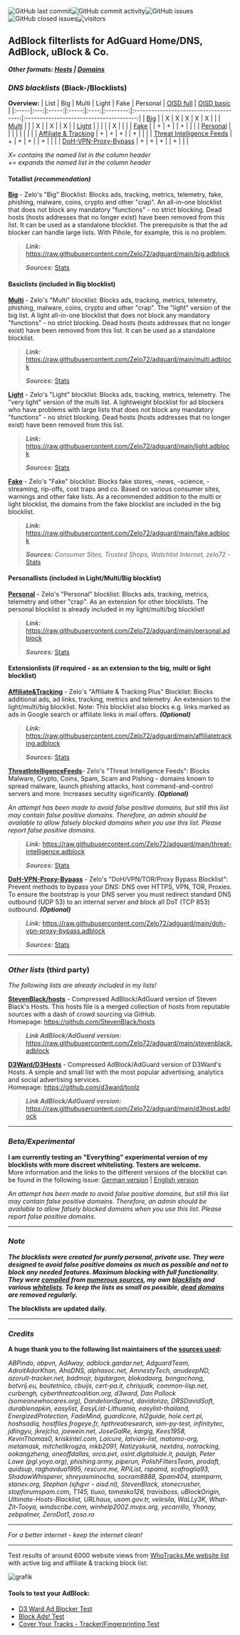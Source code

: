 ![GitHub last commit](https://img.shields.io/github/last-commit/zelo72/adguard)![GitHub commit activity](https://img.shields.io/github/commit-activity/m/zelo72/adguard)![GitHub issues](https://img.shields.io/github/issues/zelo72/adguard)![GitHub closed issues](https://img.shields.io/github/issues-closed/zelo72/adguard)![visitors](https://visitor-badge.glitch.me/badge?page_id=zelo72.adguard&left_color=grey&right_color=blue)

## AdBlock filterlists for AdGuard Home/DNS, AdBlock, uBlock & Co.
***Other formats: [Hosts](https://github.com/Zelo72/hosts) | [Domains](https://github.com/Zelo72/rpi)***

### ***DNS blacklists*** (Black-/Blocklists)

**Overview:**
| List | Big | Multi | Light | Fake | Personal | [OISD full](https://oisd.nl/downloads) | [OISD basic](https://oisd.nl/downloads) |
|:-----|:---:|:-----:|:-----:|:----:|:--------:|:--------------------------------------:|:---------------------------------------:|
| [Big](https://raw.githubusercontent.com/Zelo72/adguard/main/big.adblock)                                       |   | X | X | X | X | X |   |
| [Multi](https://raw.githubusercontent.com/Zelo72/adguard/main/multi.adblock)                                   |   |   | X |   | X |   | X |
| [Light](https://raw.githubusercontent.com/Zelo72/adguard/main/light.adblock)                                   |   |   |   |   | X |   |   |
| [Fake](https://raw.githubusercontent.com/Zelo72/adguard/main/fake.adblock)                                     |   | + | + |   | + |   |   |
| [Personal](https://raw.githubusercontent.com/Zelo72/adguard/main/personal.adblock)                             |   |   |   |   |   |   |   |
| [Affiliate & Tracking](https://raw.githubusercontent.com/Zelo72/adguard/main/affiliatetracking.adblock)        | + | + | + |   | + |   |   |
| [Threat Intelligence Feeds](https://raw.githubusercontent.com/Zelo72/adguard/main/threat-intelligence.adblock) | + | + | + |   | + |   |   |
| [DoH-VPN-Proxy-Bypass](https://raw.githubusercontent.com/Zelo72/adguard/main/doh-vpn-proxy-bypass.adblock)     | + | + | + |   | + |   |   |

*X= contains the named list in the column header    
+= expands the named list in the column header*
         
#### Totallist ***(recommendation)***

[**Big**](https://raw.githubusercontent.com/Zelo72/adguard/main/big.adblock) - Zelo's "Big" Blocklist: Blocks ads, tracking, metrics, telemetry, fake, phishing, malware, coins, crypto and other "crap". An all-in-one blocklist that does not block any mandatory "functions" - no strict blocking. Dead hosts (hosts addresses that no longer exist) have been removed from this list. It can be used as a standalone blocklist. The prerequisite is that the ad blocker can handle large lists. With Pihole, for example, this is no problem. 

> ***Link:***
> https://raw.githubusercontent.com/Zelo72/adguard/main/big.adblock
> 
> ***Sources:*** [Stats](https://github.com/Zelo72/rpi/blob/master/pihole/blocklists/big.stats)

#### Basiclists (included in Big blocklist)

[**Multi**](https://raw.githubusercontent.com/Zelo72/adguard/main/multi.adblock) - Zelo's "Multi" blocklist: Blocks ads, tracking, metrics, telemetry, phishing, malware, coins, crypto and other "crap". The "light" version of the big list. A light all-in-one blocklist that does not block any mandatory "functions" - no strict blocking. Dead hosts (hosts addresses that no longer exist) have been removed from this list. It can be used as a standalone blocklist. 

> ***Link:***
> https://raw.githubusercontent.com/Zelo72/adguard/main/multi.adblock
> 
> ***Sources:*** [Stats](https://github.com/Zelo72/rpi/blob/master/pihole/blocklists/multi.stats)

[**Light**](https://raw.githubusercontent.com/Zelo72/adguard/main/light.adblock) - Zelo's "Light" blocklist: Blocks ads, tracking, metrics, telemetry. The "very light" version of the multi list. A lightweight blocklist for ad blockers who have problems with large lists that does not block any mandatory "functions" - no strict blocking. Dead hosts (hosts addresses that no longer exist) have been removed from this list. 

> ***Link:***
> https://raw.githubusercontent.com/Zelo72/adguard/main/light.adblock
> 
> ***Sources:*** [Stats](https://github.com/Zelo72/rpi/blob/master/pihole/blocklists/light.stats)

[**Fake**](https://raw.githubusercontent.com/Zelo72/adguard/main/fake.adblock) - Zelo's "Fake" blocklist: Blocks fake stores, -news, -science, -streaming, rip-offs, cost traps and co. Based on various consumer sites, warnings and other fake lists. As a recommended addition to the multi or light blocklist, the domains from the fake blocklist are included in the big blocklist. 

> ***Link:*** https://raw.githubusercontent.com/Zelo72/adguard/main/fake.adblock
> 
> ***Sources:*** *Consumer Sites, Trusted Shops, Watchlist Internet, zelo72* - [Stats](https://github.com/Zelo72/rpi/blob/master/pihole/blocklists/fake.stats)

#### Personallists (included in Light/Multi/Big blocklist)

[**Personal**](https://raw.githubusercontent.com/Zelo72/adguard/main/personal.adblock) - Zelo's "Personal" blocklist: Blocks ads, tracking, metrics, telemetry and  other "crap". As an extension for other blocklists. The personal blocklist is already included in my light/multi/big blocklist! 

> ***Link:*** https://raw.githubusercontent.com/Zelo72/adguard/main/personal.adblock
> 
> ***Sources:*** [Stats](https://github.com/Zelo72/rpi/blob/master/pihole/blocklists/personal.stats)

#### Extensionlists (if required - as an extension to the big, multi or light blocklist)

[**Affiliate&Tracking**](https://raw.githubusercontent.com/Zelo72/adguard/main/affiliatetracking.adblock) - Zelo's "Affiliate & Tracking Plus" Blocklist: Blocks additional ads, ad links, tracking, metrics and telemetry. An extension to the light/multi/big blocklist. Note: This blocklist also blocks e.g. links marked as ads in Google search or affiliate links in mail offers. ***(Optional)***

> ***Link:*** https://raw.githubusercontent.com/Zelo72/adguard/main/affiliatetracking.adblock
> 
> ***Sources:*** [Stats](https://github.com/Zelo72/rpi/blob/master/pihole/blocklists/affiliatetracking.stats)

[**ThreatIntelligenceFeeds**](https://raw.githubusercontent.com/Zelo72/adguard/main/threat-intelligence.adblock)- Zelo's "Threat Intelligence Feeds": Blocks Malware, Crypto, Coins, Spam, Scam and Pishing - domains known to spread malware, launch phishing attacks, host command-and-control servers and more. Increases secutity significantly. ***(Optional)***

*An attempt has been made to avoid false positive domains, but still this list may contain false positive domains. Therefore, an admin should be available to allow falsely blocked domains when you use this list. Please report false positive domains.*

> ***Link:*** https://raw.githubusercontent.com/Zelo72/adguard/main/threat-intelligence.adblock
> 
> ***Sources:*** [Stats](https://github.com/Zelo72/rpi/blob/master/pihole/blocklists/threat-intelligence.stats)

[**DoH-VPN-Proxy-Bypass**](https://raw.githubusercontent.com/Zelo72/adguard/main/doh-vpn-proxy-bypass.adblock) - Zelo's "DoH/VPN/TOR/Proxy Bypass Blocklist": Prevent methods to bypass your DNS: DNS over HTTPS, VPN, TOR, Proxies. To ensure the bootstrap is your DNS server you must redirect standard DNS outbound (UDP 53) to an internal server and block all DoT (TCP 853) outbound. ***(Optional)***

> ***Link:*** https://raw.githubusercontent.com/Zelo72/adguard/main/doh-vpn-proxy-bypass.adblock
> 
> ***Sources:*** [Stats](https://raw.githubusercontent.com/Zelo72/adguard/main/doh-vpn-proxy-bypass.stats)

---

### ***Other lists*** (third party)
*The following lists are already included in my lists!*

[**StevenBlack/hosts**](https://raw.githubusercontent.com/Zelo72/adguard/main/stevenblack.adblock) - Compressed AdBlock/AdGuard version of Steven Black's Hosts. This hosts file is a merged collection of hosts from reputable sources with a dash of crowd sourcing via GitHub.     
Homepage: https://github.com/StevenBlack/hosts
> ***Link AdBlock/AdGuard version:*** https://raw.githubusercontent.com/Zelo72/adguard/main/stevenblack.adblock

[**D3Ward/D3Hosts**](https://raw.githubusercontent.com/Zelo72/adguard/main/d3host.adblock) - Compressed AdBlock/AdGuard version of D3Ward's Hosts. A simple and small list with the most popular advertising, analytics and social advertising services.     
Homepage: https://github.com/d3ward/toolz
> ***Link AdBlock/AdGuard version:*** https://raw.githubusercontent.com/Zelo72/adguard/main/d3host.adblock

---

### ***Beta/Experimental***

**I am currently testing an "Everything" experimental version of my blocklists with more discreet whitelisting. Testers are welcome.**    
More information and the links to the different versions of the blocklist can be found in the following issue: [German version](https://github.com/Zelo72/rpi/issues/22) | [English version](https://github.com/Zelo72/rpi/issues/23)

*An attempt has been made to avoid false positive domains, but still this list may contain false positive domains. Therefore, an admin should be available to allow falsely blocked domains when you use this list. Please report false positive domains.*

---

### ***Note***

***The blocklists were created for purely personal, private use. They were designed to avoid false positive domains as much as possible and not to block any needed features. Maximum blocking with full functionality. They were [compiled](https://github.com/Zelo72/rpi/tree/master/pihole/blocklists/build) from [numerous sources](https://github.com/Zelo72/rpi/blob/master/SOURCES.md), my own [blacklists](https://github.com/Zelo72/rpi/tree/master/pihole/blocklists/data) and various [whitelists](https://github.com/Zelo72/rpi/blob/master/SOURCES.md#white--dead-list). To keep the lists as small as possible, [dead domains](https://github.com/Zelo72/rpi/blob/master/SOURCES.md#white--dead-list) are removed regularly.***

**The blocklists are updated daily.**

---

### ***Credits***

**A huge thank you to the following list maintainers of the [sources used](https://github.com/Zelo72/rpi/blob/master/SOURCES.md):**

*ABPindo, abpvn, AdAway, adblock.gardar.net, AdguardTeam, AdroitAdorKhan, AhaDNS, alphasoc.net, AmnestyTech, anudeepND, azorult-tracker.net, badmojr, bigdargon, blokadaorg, bongochong, botvrij.eu, boutetnico, cbuijs, cert-pa.it, chrisjudk, common-lisp.net, curbengh, cyberthreatcoalition.org, d3ward, Dan Pollock (someonewhocares.org), DandelionSprout, davidonzo, DRSDavidSoft, durablenapkin, easylist, EasyList-Lithuania, easylist-thailand, EnergizedProtection, FadeMind, guardicore, hl2guide, hole.cert.pl, hoshsadiq, hostfiles.frogeye.fr, hpthreatresearch, iam-py-test, infinitytec, jdlingyu, jkrejcha, joewein.net, JoseGalRe, kargig, Kees1958, KevinThomas0, kriskintel.com, Laicure, latvian-list, matomo-org, metamask, mitchellkrogza, mkb2091, Natizyskunk, nextdns, notracking, ookangzheng, oneoffdallas, orca.pet, osint.digitalside.it, paulgb, Peter Lowe (pgl.yoyo.org), phishing.army, piperun, PolishFiltersTeam, prodaft, quidsup, raghavdua1995, rescure.me, RPiList, rspamd, scafroglia93, ShadowWhisperer, shreyasminocha, socram8888, Spam404, stamparm, stanev.org, Stephan (sjhgvr - oisd.nl), StevenBlack, stonecrusher, stopforumspam.com, T145, tiuxo, tomasko126, travisboss, uBlockOrigin, Ultimate-Hosts-Blacklist, URLhaus, usom.gov.tr, velesila, WaLLy3K, What-Zit-Tooya, windscribe.com, winhelp2002.mvps.org, yecarrillo, Yhonay, zebpalmer, ZeroDot1, zoso.ro*

---

*For a better internet - keep the internet clean!*

---

Test results of around 6000 website views from [WhoTracks.Me website list](https://whotracks.me/websites.html) with active big and affiliate & tracking block list:

![grafik](https://user-images.githubusercontent.com/62211544/137098766-08427ada-623c-4590-a689-03a4c1159cd4.png)

#### **Tools to test your AdBlock:**

- [D3 Ward Ad Blocker Test](https://d3ward.github.io/toolz/adblock.html)
- [Block Ads! Test](https://blockads.fivefilters.org)
- [Cover Your Tracks - Tracker/Fingerprinting Test](https://coveryourtracks.eff.org/)
